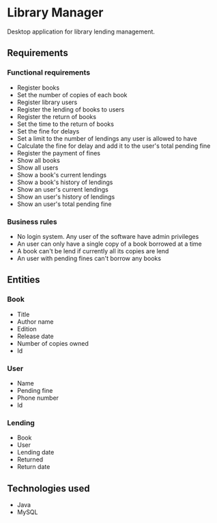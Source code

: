 ﻿# Library Manager

Desktop application for library lending management.

## Requirements

### Functional requirements

- Register books
- Set the number of copies of each book
- Register library users
- Register the lending of books to users
- Register the return of books
- Set the time to the return of books
- Set the fine for delays
- Set a limit to the number of lendings any user is allowed to have
- Calculate the fine for delay and add it to the user's total pending fine
- Register the payment of fines
- Show all books
- Show all users
- Show a book's current lendings
- Show a book's history of lendings
- Show an user's current lendings
- Show an user's history of lendings
- Show an user's total pending fine

### Business rules

- No login system. Any user of the software have admin privileges 
- An user can only have a single copy of a book borrowed at a time
- A book can't be lend if currently all its copies are lend
- An user with pending fines can't borrow any books

## Entities

### Book
- Title
- Author name
- Edition
- Release date
- Number of copies owned
- Id

### User
- Name
- Pending fine
- Phone number
- Id

### Lending
- Book
- User
- Lending date
- Returned
- Return date

## Technologies used

- Java
- MySQL